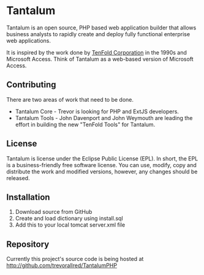 Tantalum
========

Tantalum is an open source, PHP based web application builder that allows business analysts to rapidly create and deploy fully functional enterprise web applications.

It is inspired by the work done by [TenFold Corporation](http://www.tenfold.com/) in the 1990s and Microsoft Access. Think of Tantalum as a web-based version of Microsoft Access.

Contributing
------------

There are two areas of work that need to be done.
- Tantalum Core - Trevor is looking for PHP and ExtJS developers.
- Tantalum Tools - John Davenport and John Weymouth are leading the effort in building the new "TenFold Tools" for Tantalum.

License
-------
Tantalum is license under the Eclipse Public License (EPL). In short, the EPL is a business-friendly free software license. You can use, modify, copy and distribute the work and modified versions, however, any changes should be released.

Installation
------------
1. Download source from GitHub
2. Create and load dictionary using install.sql
4. Add this to your local tomcat server.xml file

Repository
----------
Currently this project's source code is being hosted at http://github.com/trevorallred/TantalumPHP
